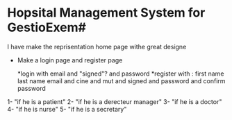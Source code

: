 # Hopsital Management System for GestioExem#

I have make the reprisentation home page withe great designe

- Make a login page and register page

  *login with email and "signed"? and password
  *register with : first name last name email and cine and mut and signed and password and confirm password

1- "if he is a patient"
2- "if he is a derecteur manager"
3- "if he is a doctor"
4- "if he is nurse"
5- "if he is a secretary"
